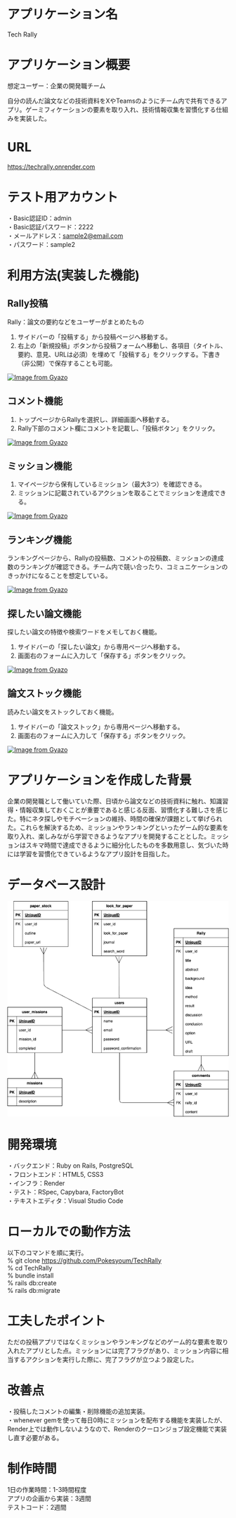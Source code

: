 # アプリケーション名
Tech Rally

# アプリケーション概要
想定ユーザー：企業の開発職チーム

自分の読んだ論文などの技術資料をXやTeamsのようにチーム内で共有できるアプリ。ゲーミフィケーションの要素を取り入れ、技術情報収集を習慣化する仕組みを実装した。

# URL
https://techrally.onrender.com

# テスト用アカウント
・Basic認証ID：admin<br>
・Basic認証パスワード：2222<br>
・メールアドレス：sample2@email.com<br>
・パスワード：sample2

# 利用方法(実装した機能)
## Rally投稿
Rally：論文の要約などをユーザーがまとめたもの
1. サイドバーの「投稿する」から投稿ページへ移動する。
2. 右上の「新規投稿」ボタンから投稿フォームへ移動し、各項目（タイトル、要約、意見、URLは必須）を埋めて「投稿する」をクリックする。下書き（非公開）で保存することも可能。

[![Image from Gyazo](https://i.gyazo.com/e380be5fc9cce9b00aa874ab636f0d2b.gif)](https://gyazo.com/e380be5fc9cce9b00aa874ab636f0d2b)

## コメント機能
1. トップページからRallyを選択し、詳細画面へ移動する。
2. Rally下部のコメント欄にコメントを記載し、「投稿ボタン」をクリック。

[![Image from Gyazo](https://i.gyazo.com/9768dd5cdbe0fc8295e1d47c81cb01a4.gif)](https://gyazo.com/9768dd5cdbe0fc8295e1d47c81cb01a4)

## ミッション機能
1. マイページから保有しているミッション（最大3つ）を確認できる。
2. ミッションに記載されているアクションを取ることでミッションを達成できる。

[![Image from Gyazo](https://i.gyazo.com/c82fe5c921067efa003e552736b07011.gif)](https://gyazo.com/c82fe5c921067efa003e552736b07011)

## ランキング機能
ランキングページから、Rallyの投稿数、コメントの投稿数、ミッションの達成数のランキングが確認できる。チーム内で競い合ったり、コミュニケーションのきっかけになることを想定している。

[![Image from Gyazo](https://i.gyazo.com/6f15e624e26ccce01043e127292fd57d.png)](https://gyazo.com/6f15e624e26ccce01043e127292fd57d)

## 探したい論文機能
探したい論文の特徴や検索ワードをメモしておく機能。
1. サイドバーの「探したい論文」から専用ページへ移動する。
2. 画面右のフォームに入力して「保存する」ボタンをクリック。

[![Image from Gyazo](https://i.gyazo.com/a3ff12d0a2e719a4bdd97bb31822d22f.gif)](https://gyazo.com/a3ff12d0a2e719a4bdd97bb31822d22f)

## 論文ストック機能
読みたい論文をストックしておく機能。
1. サイドバーの「論文ストック」から専用ページへ移動する。
2. 画面右のフォームに入力して「保存する」ボタンをクリック。

[![Image from Gyazo](https://i.gyazo.com/2430773cebf9eb4eb17e58d6d7efb13b.gif)](https://gyazo.com/2430773cebf9eb4eb17e58d6d7efb13b)

# アプリケーションを作成した背景
企業の開発職として働いていた際、日頃から論文などの技術資料に触れ、知識習得・情報収集しておくことが重要であると感じる反面、習慣化する難しさを感じた。特にネタ探しやモチベーションの維持、時間の確保が課題として挙げられた。これらを解決するため、ミッションやランキングといったゲーム的な要素を取り入れ、楽しみながら学習できるようなアプリを開発することとした。ミッションはスキマ時間で達成できるように細分化したものを多数用意し、気づいた時には学習を習慣化できているようなアプリ設計を目指した。

# データベース設計
![alt text](database.png)

# 開発環境
・バックエンド：Ruby on Rails, PostgreSQL<br>
・フロントエンド：HTML5, CSS3<br>
・インフラ：Render<br>
・テスト：RSpec, Capybara, FactoryBot<br>
・テキストエディタ：Visual Studio Code

# ローカルでの動作方法
以下のコマンドを順に実行。<br>
% git clone https://github.com/Pokesyoum/TechRally<br>
% cd TechRally<br>
% bundle install<br>
% rails db:create<br>
% rails db:migrate

# 工夫したポイント
ただの投稿アプリではなくミッションやランキングなどのゲーム的な要素を取り入れたアプリとした点。ミッションには完了フラグがあり、ミッション内容に相当するアクションを実行した際に、完了フラグが立つよう設定した。

# 改善点
・投稿したコメントの編集・削除機能の追加実装。<br>
・whenever gemを使って毎日0時にミッションを配布する機能を実装したが、Render上では動作しないようなので、Renderのクーロンジョブ設定機能で実装し直す必要がある。

# 制作時間
1日の作業時間：1-3時間程度<br>
アプリの企画から実装：3週間<br>
テストコード：2週間